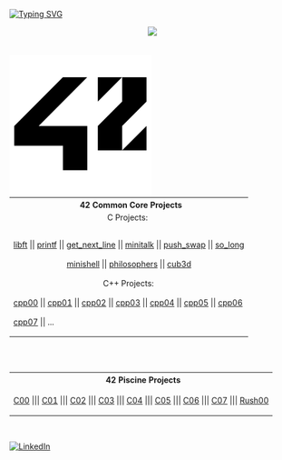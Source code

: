 <a href="https://git.io/typing-svg"><img src="https://readme-typing-svg.demolab.com?font=Fira+Code&size=30&pause=1000&color=FFFFFF&background=FF000000&vCenter=true&width=1000&lines=++++Hi!+My+name+is+Pawel+and+I'm+currently+a+42+student" alt="Typing SVG" /></a>
<p align="center">
    <img src="https://skillicons.dev/icons?i=c,cpp,python,docker,git,github"/>
</p>
<br>
<a href="https://www.42heilbronn.de/en/?_gl=1*138a8s*_up*MQ..&gclid=Cj0KCQjww5u2BhDeARIsALBuLnPIqIUVFLC692elBFgjtKE8jnV5W0YhCH9zJADNEJ-jPBlSYaDuDLAaAlXKEALw_wcB">
  <img align="left" src="https://github.com/paprzyby/paprzyby/blob/main/42_Logo.png"
        width="250" 
       height="250" />
</a>
<table align="center">
<tr>
<th align="center"> &nbsp; 42 Common Core Projects</th>
</tr>
<tr>
<td>
     &nbsp;&nbsp;&nbsp;&nbsp;&nbsp;&nbsp;&nbsp;&nbsp;&nbsp;&nbsp;&nbsp;&nbsp;&nbsp;&nbsp;&nbsp;&nbsp;&nbsp;&nbsp;&nbsp;&nbsp;&nbsp;&nbsp;&nbsp;&nbsp;&nbsp;&nbsp;&nbsp;&nbsp;&nbsp;&nbsp;&nbsp;&nbsp;&nbsp;&nbsp;&nbsp;&nbsp;&nbsp;&nbsp;&nbsp;&nbsp;&nbsp;&nbsp;&nbsp;&nbsp;C Projects:
<br>
<br>

[libft](https://github.com/paprzyby/libft) || [printf](https://github.com/paprzyby/ft_printf) || [get_next_line](https://github.com/paprzyby/get_next_line)
|| [minitalk](https://github.com/paprzyby/minitalk) || [push_swap](https://github.com/paprzyby/push_swap) || [so_long](https://github.com/paprzyby/so_long)
<br>
<br>
&nbsp;&nbsp;&nbsp;&nbsp;&nbsp;&nbsp;&nbsp;&nbsp;&nbsp;&nbsp;&nbsp;&nbsp;&nbsp;&nbsp;&nbsp;&nbsp;&nbsp;&nbsp;&nbsp;&nbsp;&nbsp;&nbsp;&nbsp;&nbsp; [minishell](https://github.com/paprzyby/minishell) || [philosophers](https://github.com/paprzyby/philo) || [cub3d](https://github.com/paprzyby/cub3d)
<br>
<br>
    &nbsp;&nbsp;&nbsp;&nbsp;&nbsp;&nbsp;&nbsp;&nbsp;&nbsp;&nbsp;&nbsp;&nbsp;&nbsp;&nbsp;&nbsp;&nbsp;&nbsp;&nbsp;&nbsp;&nbsp;&nbsp;&nbsp;&nbsp;&nbsp;&nbsp;&nbsp;&nbsp;&nbsp;&nbsp;&nbsp;&nbsp;&nbsp;&nbsp;&nbsp;&nbsp;&nbsp;&nbsp;&nbsp;&nbsp;&nbsp;&nbsp;&nbsp;C++ Projects:
<br>
<br>
[cpp00](https://github.com/paprzyby/cpp00) || [cpp01](https://github.com/paprzyby/cpp01) || [cpp02](https://github.com/paprzyby/cpp02) || [cpp03](https://github.com/paprzyby/cpp03)
|| [cpp04](https://github.com/paprzyby/cpp04) || [cpp05](https://github.com/paprzyby/cpp05) || [cpp06](https://github.com/paprzyby/cpp06)
<br>
<br>
[cpp07](https://github.com/paprzyby/cpp07) || ...

</td>
</tr> </table>
<br>
<table align="center">
<tr>
<th align="center"> &nbsp; 42 Piscine Projects</th>
</tr>
<br>
<tr>
<td>

[C00](https://github.com/paprzyby/42-Piscine/tree/main/C00) ||| [C01](https://github.com/paprzyby/42-Piscine/tree/main/C01) ||| [C02](https://github.com/paprzyby/42-Piscine/tree/main/C02)
||| [C03](https://github.com/paprzyby/42-Piscine/tree/main/C03) ||| [C04](https://github.com/paprzyby/42-Piscine/tree/main/C04) ||| [C05](https://github.com/paprzyby/42-Piscine/tree/main/C05)
||| [C06](https://github.com/paprzyby/42-Piscine/tree/main/C06) ||| [C07](https://github.com/paprzyby/42-Piscine/tree/main/C07) ||| [Rush00](https://github.com/paprzyby/Rush00)

</td> </tr> </table>
<br>

[![LinkedIn](https://img.shields.io/badge/LinkedIn-%230077B5.svg?logo=linkedin&logoColor=white)](https://linkedin.com/in/pawel-przybyla-52296431a)
